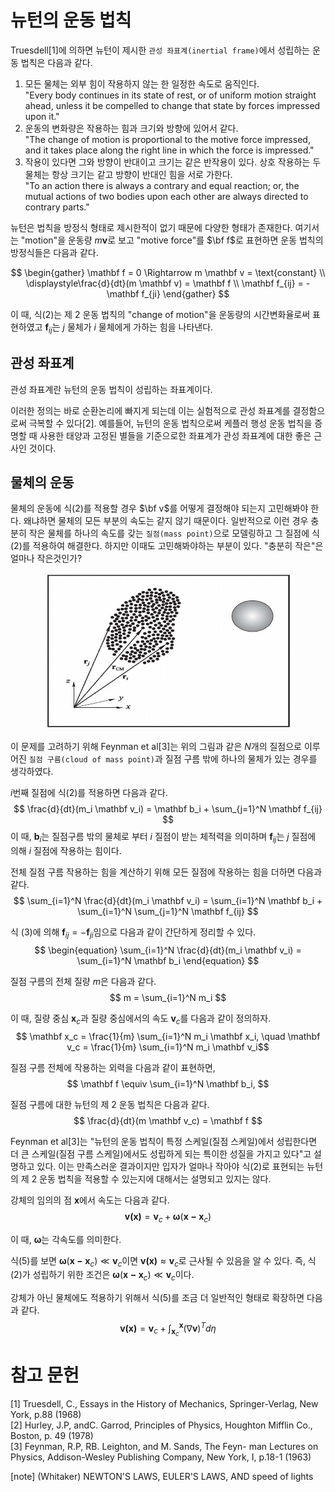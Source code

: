 # 뉴턴의 운동 법칙
Truesdell[1]에 의하면 뉴턴이 제시한 `관성 좌표계(inertial frame)`에서 성립하는 운동 법칙은 다음과 같다.
1. 모든 물체는 외부 힘이 작용하지 않는 한 일정한 속도로 움직인다.  
"Every body continues in its state of rest, or of uniform motion straight ahead, unless it be compelled to change that state by forces impressed upon it."
2. 운동의 변화량은 작용하는 힘과 크기와 방향에 있어서 같다.  
"The change of motion is proportional to the motive force impressed, and it takes place along the right 
line in which the force is impressed."  
3. 작용이 있다면 그와 방향이 반대이고 크기는 같은 반작용이 있다. 상호 작용하는 두 물체는 항상 크기는 같고 방향이 반대인 힘을 서로 가한다.  
"To an action there is always a contrary and equal reaction; or, the mutual actions of two bodies upon 
each other are always directed to contrary parts."

뉴턴은 법칙을 방정식 형태로 제시한적이 없기 때문에 다양한 형태가 존재한다. 여기서는 "motion"을 운동량 $m \mathbf v$로 보고 "motive force"를 $\bf f$로 표현하면 운동 법칙의 방정식들은 다음과 같다.

$$ \begin{gather} \mathbf f = 0 \Rightarrow m \mathbf v = \text{constant} \\ \displaystyle\frac{d}{dt}(m \mathbf v) = \mathbf f \\ \mathbf f_{ij} = - \mathbf f_{ji} \end{gather} $$

이 때, 식(2)는 제 2 운동 법칙의 "change of motion"을 운동량의 시간변화율로써 표현하였고 $\mathbf f_{ij}$는 $j$ 물체가 $i$ 물체에게 가하는 힘을 나타낸다.

## 관성 좌표계
관성 좌표계란 뉴턴의 운동 법칙이 성립하는 좌표계이다.

이러한 정의는 바로 순환논리에 빠지게 되는데 이는 실험적으로 관성 좌표계를 결정함으로써 극복할 수 있다[2]. 예를들어, 뉴턴의 운동 법칙으로써 케플러 행성 운동 법칙을 증명할 때 사용한 태양과 고정된 별들을 기준으로한 좌표계가 관성 좌표계에 대한 좋은 근사인 것이다.

## 물체의 운동
물체의 운동에 식(2)를 적용할 경우 $\bf v$를 어떻게 결정해야 되는지 고민해봐야 한다. 왜냐하면 물체의 모든 부분의 속도는 같지 않기 때문이다. 일반적으로 이런 경우 충분히 작은 물체를 하나의 속도를 갖는 `질점(mass point)`으로 모델링하고 그 질점에 식(2)를 적용하여 해결한다. 하지만 이때도 고민해봐야하는 부분이 있다. "충분히 작은"은 얼마나 작은것인가?

<p align="center">
<img src="./image/1.png" width= "400" height="250">
</p>

이 문제를 고려하기 위해 Feynman et al[3]는 위의 그림과 같은 $N$개의 질점으로 이루어진 `질점 구름(cloud of mass point)`과 질점 구름 밖에 하나의 물체가 있는 경우를 생각하였다.

$i$번째 질점에 식(2)를 적용하면 다음과 같다.
$$ \frac{d}{dt}(m_i \mathbf v_i) = \mathbf b_i + \sum_{j=1}^N \mathbf f_{ij} $$
이 때, $\mathbf b_i$는 질점구름 밖의 물체로 부터 $i$ 질점이 받는 체적력을 의미하며 $\mathbf f_{ij}$는 $j$ 질점에 의해 $i$ 질점에 작용하는 힘이다.

전체 질점 구름 작용하는 힘을 계산하기 위해 모든 질점에 작용하는 힘을 더하면 다음과 같다.
$$ \sum_{i=1}^N \frac{d}{dt}(m_i \mathbf v_i) = \sum_{i=1}^N \mathbf b_i + \sum_{i=1}^N \sum_{j=1}^N \mathbf f_{ij} $$

식 (3)에 의해 $\mathbf f_{ij} = - \mathbf f_{ji}$임으로 다음과 같이 간단하게 정리할 수 있다.
$$ \begin{equation} \sum_{i=1}^N \frac{d}{dt}(m_i \mathbf v_i) = \sum_{i=1}^N \mathbf b_i \end{equation}  $$

질점 구름의 전체 질량 $m$은 다음과 같다.
$$ m = \sum_{i=1}^N m_i $$

이 때, 질량 중심 $\mathbf x_c$과 질량 중심에서의 속도 $\mathbf v_c$를 다음과 같이 정의하자.
$$ \mathbf x_c = \frac{1}{m} \sum_{i=1}^N m_i \mathbf x_i, \quad \mathbf v_c = \frac{1}{m} \sum_{i=1}^N m_i \mathbf v_i$$

질점 구름 전체에 작용하는 외력을 다음과 같이 표현하면,
$$ \mathbf f \equiv \sum_{i=1}^N \mathbf b_i, $$

질점 구름에 대한 뉴턴의 제 2 운동 법칙은 다음과 같다.
$$ \frac{d}{dt}(m \mathbf v_c) = \mathbf f $$

Feynman et al[3]는 "뉴턴의 운동 법칙이 특정 스케일(질점 스케일)에서 성립한다면 더 큰 스케일(질점 구름 스케일)에서도 성립하게 되는 특이한 성질을 가지고 있다"고 설명하고 있다. 이는 만족스러운 결과이지만 입자가 얼마나 작아야 식(2)로 표현되는 뉴턴의 제 2 운동 법칙을 적용할 수 있는지에 대해서는 설명되고 있지는 않다.

강체의 임의의 점 $\mathbf x$에서 속도는 다음과 같다.
$$ \begin{equation} \mathbf {v(x)} = \mathbf v_c + \boldsymbol \omega(\mathbf{x - x}_c) \end{equation} $$

이 때, $\boldsymbol{\omega}$는 각속도를 의미한다.

식(5)를 보면 $\boldsymbol \omega(\mathbf{x - x}_c) \ll  \mathbf v_c$이면 $\mathbf{v(x)} \approx \mathbf v_c$로 근사될 수 있음을 알 수 있다. 즉, 식 (2)가 성립하기 위한 조건은 $\boldsymbol \omega(\mathbf{x - x}_c) \ll  \mathbf v_c$이다.

강체가 아닌 물체에도 적용하기 위해서 식(5)를 조금 더 일반적인 형태로 확장하면 다음과 같다.
$$ \begin{equation} \mathbf {v(x)} = \mathbf v_c + \int_{\mathbf x_c}^{\mathbf x} (\nabla \mathbf v)^T d\eta \end{equation} $$



# 참고 문헌
[1] Truesdell, C., Essays in the History of Mechanics, Springer-Verlag, New York, p.88 (1968)  
[2] Hurley, J.P, andC. Garrod, Principles of Physics, Houghton Mifflin Co., Boston, p. 49 (1978)  
[3] Feynman, R.P, RB. Leighton, and M. Sands, The Feyn- man Lectures on Physics, Addison-Wesley Publishing Company, New York, I, p.18-1 (1963)   

[note] (Whitaker) NEWTON'S LAWS, EULER'S LAWS, AND speed of lights